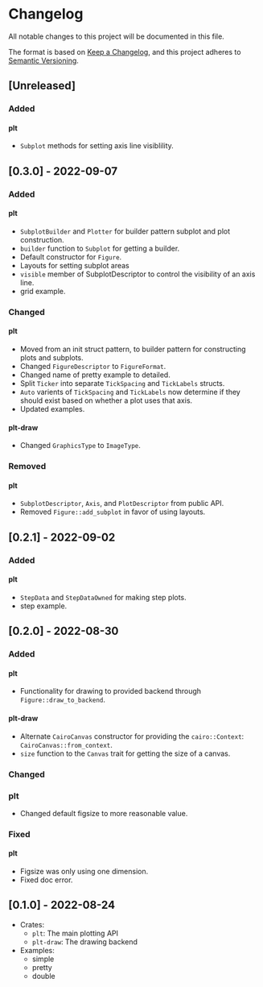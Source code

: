# Changelog
All notable changes to this project will be documented in this file.

The format is based on [Keep a Changelog](https://keepachangelog.com/en/1.0.0/),
and this project adheres to [Semantic Versioning](https://semver.org/spec/v2.0.0.html).

## [Unreleased]

### Added

#### plt

- `Subplot` methods for setting axis line visiblility.

## [0.3.0] - 2022-09-07

### Added

#### plt

- `SubplotBuilder` and `Plotter` for builder pattern subplot and plot construction.
- `builder` function to `Subplot` for getting a builder.
- Default constructor for `Figure`.
- Layouts for setting subplot areas
- `visible` member of SubplotDescriptor to control the visibility of an axis line.
- grid example.

### Changed

#### plt

- Moved from an init struct pattern, to builder pattern for constructing plots and subplots.
- Changed `FigureDescriptor` to `FigureFormat`.
- Changed name of pretty example to detailed.
- Split `Ticker` into separate `TickSpacing` and `TickLabels` structs.
- `Auto` varients of `TickSpacing` and `TickLabels` now determine if they should exist
  based on whether a plot uses that axis.
- Updated examples.

#### plt-draw

- Changed `GraphicsType` to `ImageType`.

### Removed

#### plt

- `SubplotDescriptor`, `Axis`, and `PlotDescriptor` from public API.
- Removed `Figure::add_subplot` in favor of using layouts.

## [0.2.1] - 2022-09-02

### Added

#### plt

- `StepData` and `StepDataOwned` for making step plots.
- step example.

## [0.2.0] - 2022-08-30

### Added

#### plt

- Functionality for drawing to provided backend through `Figure::draw_to_backend`.

#### plt-draw

- Alternate `CairoCanvas` constructor for providing the `cairo::Context`: `CairoCanvas::from_context`.
- `size` function to the `Canvas` trait for getting the size of a canvas.

### Changed

### plt

- Changed default figsize to more reasonable value.

### Fixed

#### plt

- Figsize was only using one dimension.
- Fixed doc error.

## [0.1.0] - 2022-08-24

- Crates:
  - `plt`: The main plotting API
  - `plt-draw`: The drawing backend
- Examples:
  - simple
  - pretty
  - double
